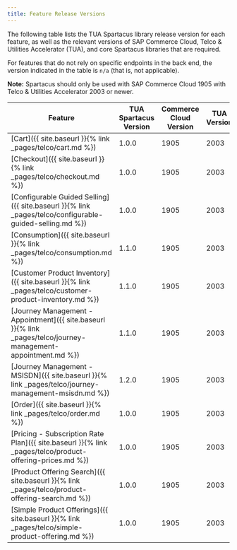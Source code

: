 ```yaml
---
title: Feature Release Versions
---
```


The following table lists the TUA Spartacus library release version for each feature, as well as the relevant versions of SAP Commerce Cloud, Telco & Utilities Accelerator (TUA), and core Spartacus libraries that are required.

For features that do not rely on specific endpoints in the back end, the version indicated in the table is `n/a` (that is, not applicable).

**Note:** Spartacus should only be used with SAP Commerce Cloud 1905 with Telco & Utilities Accelerator 2003 or newer.

| Feature | TUA Spartacus Version | Commerce Cloud Version | TUA Version | Spartacus Version |
|---|---|---|---|---|
| [Cart]({{ site.baseurl }}{% link _pages/telco/cart.md %}) | 1.0.0 | 1905 | 2003 | 1.x, < 2.0 |
| [Checkout]({{ site.baseurl }}{% link _pages/telco/checkout.md %}) | 1.0.0 | 1905 | 2003 | 1.x, < 2.0 |
| [Configurable Guided Selling]({{ site.baseurl }}{% link _pages/telco/configurable-guided-selling.md %}) | 1.0.0 | 1905 | 2003 | 1.x, < 2.0 |
| [Consumption]({{ site.baseurl }}{% link _pages/telco/consumption.md %}) | 1.1.0 | 1905 | 2003 | 1.x, < 2.0 |
| [Customer Product Inventory]({{ site.baseurl }}{% link _pages/telco/customer-product-inventory.md %}) | 1.1.0 | 1905 | 2003 | 1.x, < 2.0 |
| [Journey Management - Appointment]({{ site.baseurl }}{% link _pages/telco/journey-management-appointment.md %}) | 1.1.0 | 1905 | 2003 | 1.x, < 2.0 |
| [Journey Management - MSISDN]({{ site.baseurl }}{% link _pages/telco/journey-management-msisdn.md %}) | 1.2.0 | 1905 | 2003 | 1.x, < 2.0 |
| [Order]({{ site.baseurl }}{% link _pages/telco/order.md %}) | 1.0.0 | 1905 | 2003 | 1.x, < 2.0 |
| [Pricing - Subscription Rate Plan]({{ site.baseurl }}{% link _pages/telco/product-offering-prices.md %}) | 1.0.0 | 1905 | 2003 | 1.x, < 2.0 |
| [Product Offering Search]({{ site.baseurl }}{% link _pages/telco/product-offering-search.md %}) | 1.0.0 | 1905 | 2003 | 1.x, < 2.0 |
| [Simple Product Offerings]({{ site.baseurl }}{% link _pages/telco/simple-product-offering.md %}) | 1.0.0 | 1905 | 2003 | 1.x, < 2.0 |
